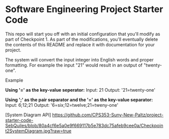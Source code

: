 # Software Engineering Project Starter Code

This repo will start you off with an initial configuration that you'll modify as part of Checkpoint 1. As part of the modifications, you'll eventually delete the contents of this README and replace it with documentation for your project.

The system will convert the input integer into English words and proper formatting. For example the input "21" would result in an output of "twenty-one". 

Example

**Using '=' as the key-value seperator:**
Input: 21
Output: '21=twenty-one'

**Using ';' as the pair separator and the '=' as the key-value separator:**
Input: 6;12;21
Output: '6=six;12=twelve;21=tweny-one'

[System Diagram API] https://github.com/CPS353-Suny-New-Paltz/project-starter-code-SebQuiles/blob/80a4cf6e5a0e9f669117b5e783dc75afeb9cee0a/Checkpoint2SystemDiagram.jpg?raw=true